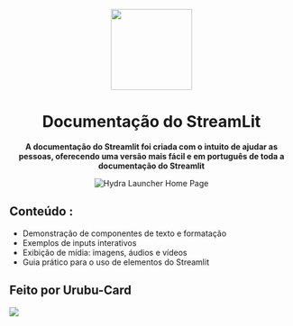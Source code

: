 <div align="center">

[<img src="https://media.datacamp.com/legacy/v1727712679/image_0dd3c66c35.png" width="144"/>](https://documentacaodourubu.streamlit.app)

  <h1 align="center">Documentação do StreamLit</h1>

  <p align="center">
    <strong>A documentação do Streamlit foi criada com o intuito de ajudar as pessoas, oferecendo uma versão mais fácil e em português de toda a documentação do Streamlit</strong>
  </p>



![Hydra Launcher Home Page](https://cdn.discordapp.com/attachments/1126193178295423057/1371484813919387648/image.png?ex=68234e44&is=6821fcc4&hm=1e595fdd44d08459e4066af70dfa3bbf13320cda0ea65a6bec070d4c4f1ba030&)

</div>

## Conteúdo :

- Demonstração de componentes de texto e formatação
- Exemplos de inputs interativos
- Exibição de mídia: imagens, áudios e vídeos
- Guia prático para o uso de elementos do Streamlit



## Feito por Urubu-Card

<a href="https://github.com/Urubu-Card/streamlitdocument/graphs/contributors">
  <img src="https://cdn.discordapp.com/attachments/1126193178295423057/1371486549589622806/1c0f30118944ff98d300099d8c683780.gif?ex=68234fe2&is=6821fe62&hm=b4497dfaaa8d10440ee7980efbeda3eb0229dd59d63923bebc32499dea2c9e89&" />
</a>


